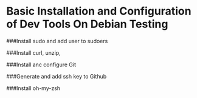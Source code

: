 

# Basic Installation and Configuration of Dev Tools On Debian Testing

###Install sudo and add user to sudoers

###Install curl, unzip, 

###Install anc configure Git

###Generate and add ssh key to Github

###Install oh-my-zsh




